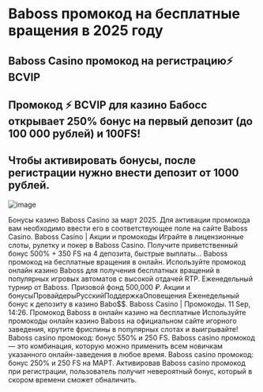 # Baboss промокод на бесплатные вращения в 2025 году

## Baboss Casino промокод на регистрацию⚡️ BCVIP
## Промокод ⚡️ BCVIP для казино Бабосс открывает 250% бонус на первый депозит (до 100 000 рублей) и 100FS!
## Чтобы активировать бонусы, после регистрации нужно внести депозит от 1000 рублей.

![image](https://github.com/user-attachments/assets/a11d583c-21f9-47a1-9708-1e321f824eca)


Бонусы казино Baboss Casino за март 2025. Для активации промокода вам необходимо ввести его в соответствующее поле на сайте Baboss Casino.
Baboss Casino | Акции и промокоды Играйте в лицензионные слоты, рулетку и покер в Baboss Casino. Получите приветственный бонус 500% + 350 FS на 4 депозита, быстрые выплаты...
Baboss промокод на бесплатные вращения в онлайн. Используйте промокод онлайн казино Baboss для получения бесплатных вращений в популярных игровых автоматов с высокой отдачей RTP. Еженедельный турнир от Baboss. Призовой фонд 500,000 ₽.
Акции и бонусыПровайдерыРусскийПоддержкаОповещения Еженедельный бонус к депозиту в казино Babo$$. Baboss Casino | Промокоды. 11 Sep, 14:26.
Промокод Baboss в онлайн казино на бесплатные Используйте промокоды онлайн казино Baboss на официальном сайте игорного заведения, крутите фриспины в популярных слотах и выигрывайте!
Baboss casino промокод: бонус 550% и 250 FS. Baboss casino промокод — это комбинация, которую можно применить всем новичкам указанного онлайн-заведения в любое время.
Baboss casino промокод: бонус 250% и 250 FS на МАРТ. Активировав Baboss casino промокод при регистрации, пользователь получит невероятный бонус, который в скором времени сможет обналичить.
